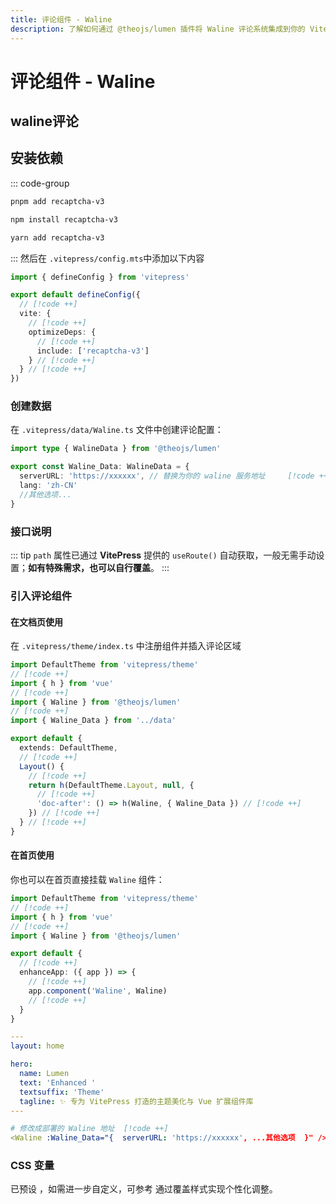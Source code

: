 ```yaml
---
title: 评论组件 - Waline
description: 了解如何通过 @theojs/lumen 插件将 Waline 评论系统集成到你的 VitePress 网站中。本指南包括数据配置、组件引入以及在文档页和首页启用评论功能的步骤，帮助你轻松为站点添加互动评论区。
---
```


# 评论组件 - Waline

## waline评论

<Links
  :grid="2"
  :items="[
    {
      image: 'https://waline.js.org/logo.png',
      name: '如何部署请查看 waline 文档',
      desc: '一款简洁、安全的评论系统。',
      link: 'https://waline.js.org/guide/get-started/'
    }
  ]"
/>

## 安装依赖

::: code-group

```sh [pnpm]
pnpm add recaptcha-v3
```

```sh [npm]
npm install recaptcha-v3
```

```sh [yarn]
yarn add recaptcha-v3
```

:::
然后在 `.vitepress/config.mts`中添加以下内容

```ts [.vitepress/config.mts]
import { defineConfig } from 'vitepress'

export default defineConfig({
  // [!code ++]
  vite: {
    // [!code ++]
    optimizeDeps: {
      // [!code ++]
      include: ['recaptcha-v3']
    } // [!code ++]
  } // [!code ++]
})
```

### 创建数据

在 `.vitepress/data/Waline.ts` 文件中创建评论配置：

```ts [.vitepress/data/Waline.ts]
import type { WalineData } from '@theojs/lumen'

export const Waline_Data: WalineData = {
  serverURL: 'https://xxxxxx', // 替换为你的 waline 服务地址     [!code ++]
  lang: 'zh-CN'
  //其他选项...
}
```

### 接口说明 <Pill image="https://waline.js.org/logo.png" name="查看 waline 接口说明文档" link="https://waline.js.org/reference/client/props.html" />

::: tip
`path` 属性已通过 **VitePress** 提供的 `useRoute()` 自动获取，一般无需手动设置；**如有特殊需求，也可以自行覆盖**。
:::

### 引入评论组件

#### 在文档页使用

在 `.vitepress/theme/index.ts` 中注册组件并插入评论区域

```ts [.vitepress/theme/index.ts]
import DefaultTheme from 'vitepress/theme'
// [!code ++]
import { h } from 'vue'
// [!code ++]
import { Waline } from '@theojs/lumen'
// [!code ++]
import { Waline_Data } from '../data'

export default {
  extends: DefaultTheme,
  // [!code ++]
  Layout() {
    // [!code ++]
    return h(DefaultTheme.Layout, null, {
      // [!code ++]
      'doc-after': () => h(Waline, { Waline_Data }) // [!code ++]
    }) // [!code ++]
  } // [!code ++]
}
```

#### 在首页使用

你也可以在首页直接挂载 `Waline` 组件：

```ts [.vitepress/theme/index.ts]
import DefaultTheme from 'vitepress/theme'
// [!code ++]
import { h } from 'vue'
// [!code ++]
import { Waline } from '@theojs/lumen'

export default {
  // [!code ++]
  enhanceApp: ({ app }) => {
    // [!code ++]
    app.component('Waline', Waline)
    // [!code ++]
  }
}
```

```yaml [.vitepress/index.md]
---
layout: home

hero:
  name: Lumen
  text: 'Enhanced '
  textsuffix: 'Theme'
  tagline: ✨ 专为 VitePress 打造的主题美化与 Vue 扩展组件库
---

# 修改成部署的 Waline 地址  [!code ++]
<Waline :Waline_Data="{  serverURL: 'https://xxxxxx', ...其他选项  }" />

```

### CSS 变量

已预设 <Pill icon="unjs:theme-colors" name="部分 CSS 变量" link="https://github.com/s-theo/lumen/blob/main/src/style/components-var.css" />，如需进一步自定义，可参考 <Pill image="https://waline.js.org/logo.png" name="Waline 官方文档" link="https://waline.js.org/reference/client/style.html" /> 通过覆盖样式实现个性化调整。
